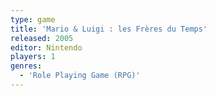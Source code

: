 ```yaml
---
type: game
title: 'Mario & Luigi : les Frères du Temps'
released: 2005
editor: Nintendo
players: 1
genres:
  - 'Role Playing Game (RPG)'
---
```

